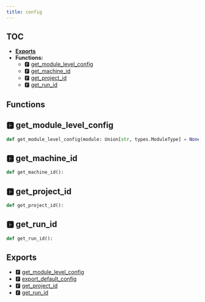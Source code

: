 ```yaml
---
title: config
---
```


## TOC

- **[Exports](#exports)**
- **Functions:**
  - 🅵 [get\_module\_level\_config](#🅵-get_module_level_config)
  - 🅵 [get\_machine\_id](#🅵-get_machine_id)
  - 🅵 [get\_project\_id](#🅵-get_project_id)
  - 🅵 [get\_run\_id](#🅵-get_run_id)

## Functions

## 🅵 get\_module\_level\_config

```python
def get_module_level_config(module: Union[str, types.ModuleType] = None):
```
## 🅵 get\_machine\_id

```python
def get_machine_id():
```
## 🅵 get\_project\_id

```python
def get_project_id():
```
## 🅵 get\_run\_id

```python
def get_run_id():
```

## Exports

- 🅵 [get\_module\_level\_config](./config#🅵-get_module_level_config)
- 🅵 [export\_default\_config](./project#🅵-export_default_config)
- 🅵 [get\_project\_id](./config#🅵-get_project_id)
- 🅵 [get\_run\_id](./config#🅵-get_run_id)
